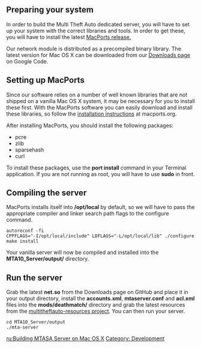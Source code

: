 Preparing your system
---------------------

In order to build the Multi Theft Auto dedicated server, you will have to set up your system with the correct libraries and tools. In order to get these, you will have to install the latest [MacPorts release.](http://www.macports.org/)

Our network module is distributed as a precompiled binary library. The latest version for Mac OS X can be downloaded from our [Downloads page](http://mtasa-blue.google.com) on Google Code.

Setting up MacPorts
-------------------

Since our software relies on a number of well known libraries that are not shipped on a vanilla Mac OS X system, it may be necessary for you to install these first. With the MacPorts software you can easily download and install these libraries, so follow the [installation instructions](http://www.macports.org/install.php) at macports.org.

After installing MacPorts, you should install the following packages:

-   pcre
-   zlib
-   sparsehash
-   curl

To install these packages, use the **port install <package>** command in your Terminal application. If you are not running as root, you will have to use **sudo** in front.

Compiling the server
--------------------

MacPorts installs itself into **/opt/local** by default, so we will have to pass the appropriate compiler and linker search path flags to the configure command.

    autoreconf -fi
    CPPFLAGS="-I/opt/local/include" LDFLAGS="-L/opt/local/lib" ./configure
    make install

Your vanilla server will now be compiled and installed into the **MTA10\_Server/output/** directory.

Run the server
--------------

Grab the latest **net.so** from the Downloads page on GitHub and place it in your output directory, install the **accounts.xml**, **mtaserver.conf** and **acl.xml** files into the **mods/deathmatch/** directory and grab the latest resources from the [multitheftauto-resources project](http://code.google.com/p/mtasa-resources/). You can then run your server.

    cd MTA10_Server/output
    ./mta-server

[ru:Building MTASA Server on Mac OS X](/docs/ru:building_mtasa_server_on_mac_os_x.md "wikilink") [Category: Development](/docs/category:_development.md "wikilink")
